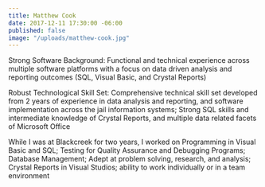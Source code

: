 ```yaml
---
title: Matthew Cook
date: 2017-12-11 17:30:00 -06:00
published: false
image: "/uploads/matthew-cook.jpg"
---
```


Strong Software Background: Functional and technical experience across multiple software platforms with a focus on data driven analysis and reporting outcomes (SQL, Visual Basic, and Crystal Reports)

Robust Technological Skill Set: Comprehensive technical skill set developed from 2 years of experience in data analysis and reporting, and software implementation across the jail information systems; Strong SQL skills and intermediate knowledge of Crystal Reports, and multiple data related facets of Microsoft Office 

While I was at Blackcreek for two years, I worked on Programming in Visual Basic and SQL; Testing for Quality Assurance and Debugging Programs; Database Management; Adept at problem solving, research, and analysis; Crystal Reports in Visual Studios; ability to work individually or in a team environment